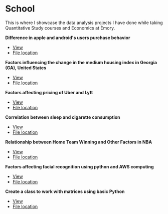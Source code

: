 # School
This is where I showcase the data analysis projects I have done while taking Quantitative Study courses and Economics at Emory.

**Difference in apple and android's users purchase behavior**
- [View](https://htmlpreview.github.io/?https://github.com/jinisrighthere/School/blob/main/Codes/Econ%20220%20lab/Econ220-Lan-Final-Project.html)
- [File location](https://github.com/jinisrighthere/School/tree/main/Codes/Econ%20220%20lab)


**Factors influencing the change in the medium housing index in Georgia (GA), United States**
- [View](http://htmlpreview.github.io/?https://github.com/jinisrighthere/School/blob/main/Codes/Econ%20320/finalProject.html)
- [File location](https://github.com/jinisrighthere/School/tree/main/Codes/Econ%20320)

**Factors affecting pricing of Uber and Lyft**
- [View](http://htmlpreview.github.io/?https://github.com/jinisrighthere/School/blob/main/Codes/QTM%20150/QTM150_final.html)
- [File location](https://github.com/jinisrighthere/School/tree/main/Codes/QTM%20150)

**Correlation between sleep and cigarette consumption**
- [View](https://htmlpreview.github.io/?https://github.com/jinisrighthere/School/blob/main/Codes/QTM%20151/Final-project-151.html)
- [File location](https://github.com/jinisrighthere/School/tree/main/Codes/QTM%20151)

**Relationship between Home Team Winning and Other Factors in NBA**
- [View](https://github.com/jinisrighthere/School/blob/main/Codes/QTM%20200/final_project_MinJin.pdf)
- [File location](https://github.com/jinisrighthere/School/tree/main/Codes/QTM%20200)

**Factors affecting facial recognition using python and AWS computing**
- [View](https://github.com/jinisrighthere/School/blob/main/Codes/QTM%20350/Final_Project_Mariana.ipynb)
- [File location](https://github.com/jinisrighthere/School/tree/main/Codes/QTM%20350)

**Create a class to work with matrices using basic Python**
- [View](https://github.com/jinisrighthere/School/blob/main/Codes/QTM%20385/MidtermMyLinalgClassFinal_MinJin.ipynb)
- [File location](https://github.com/jinisrighthere/School/tree/main/Codes/QTM%20385)
